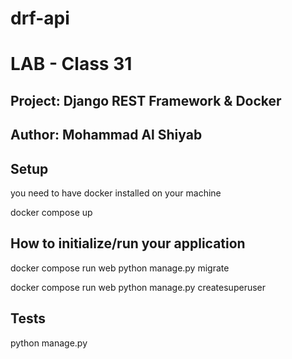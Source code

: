 # drf-api

# LAB - Class 31

## Project: Django REST Framework & Docker

## Author: Mohammad Al Shiyab

## Setup

you need to have docker installed on your machine

docker compose up

## How to initialize/run your application

docker compose run web python manage.py migrate

docker compose run web python manage.py createsuperuser

## Tests
python manage.py 